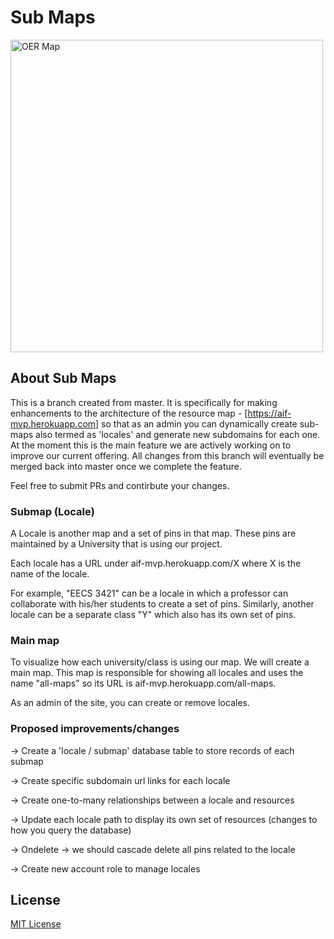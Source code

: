 ﻿# Sub Maps 
 
 <a href="https://raw.githubusercontent.com/paulowe/maps4resources/master/examples/Screen%20Shot%202021-01-11%20at%203.52.12%20AM.png" target="_blank"><img src="examples/Screen Shot 2021-01-11 at 3.52.12 AM.png" align="center" width="500" alt="OER Map"></a>

## About Sub Maps

This is a branch created from master. It is specifically for making enhancements to the architecture of the resource map - [https://aif-mvp.herokuapp.com] so that as an admin you can dynamically create sub-maps also termed as 'locales' and generate new subdomains for each one. At the moment this is the main feature we are actively working on to improve our current offering. All changes from this branch will eventually be merged back into master once we complete the feature.

Feel free to submit PRs and contirbute your changes.

### Submap (Locale)
A Locale is another map and a set of pins in that map. These pins are maintained by a University that is using our project. 

Each locale has a URL under aif-mvp.herokuapp.com/X where X is the name of the locale. 

For example, "EECS 3421" can be a locale in which a professor can collaborate with his/her students to create a set of pins. Similarly, another locale can be a separate class "Y" which also has its own set of pins.

### Main map

To visualize how each university/class is using our map. We will create a main map. This map is responsible for showing all locales and uses the name "all-maps" so its URL is aif-mvp.herokuapp.com/all-maps. 

As an admin of the site, you can create or remove locales.

### Proposed improvements/changes

-> Create a 'locale / submap' database table to store records of each submap

-> Create specific subdomain url links for each locale

-> Create one-to-many relationships between a locale and resources

-> Update each locale path to display its own set of resources (changes to how you query the database)

-> Ondelete -> we should cascade delete all pins related to the locale

-> Create new account role to manage locales

## License
[MIT License](LICENSE.md)
